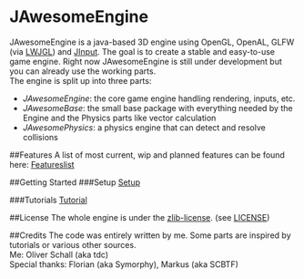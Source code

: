 JAwesomeEngine
==============

JAwesomeEngine is a java-based 3D engine using OpenGL, OpenAL, GLFW (via [LWJGL](http://www.lwjgl.org/)) and [JInput](https://java.net/projects/jinput). The goal is to create a stable and easy-to-use game engine. Right now JAwesomeEngine is still under development but you can already use the working parts.  
The engine is split up into three parts:
* *JAwesomeEngine*: the core game engine handling rendering, inputs, etc.
* *JAwesomeBase*: the small base package with everything needed by the Engine and the Physics parts like vector calculation
* *JAwesomePhysics*: a physics engine that can detect and resolve collisions

##Features
A list of most current, wip and planned features can be found here: [Featureslist](https://docs.google.com/document/d/15QltT290VhC6iJiMpwFT2kjq1JI1Age-wUBiEWgNOl8/)

##Getting Started
###Setup
[Setup](/SETUP.md)

###Tutorials
[Tutorial](/Tutorial.md)

##License
The whole engine is under the [zlib-license](http://opensource.org/licenses/Zlib). (see [LICENSE](/LICENSE))

##Credits
The code was entirely written by me. Some parts are inspired by tutorials or various other sources.  
Me: Oliver Schall (aka tdc)  
Special thanks: Florian (aka Symorphy), Markus (aka SCBTF)
